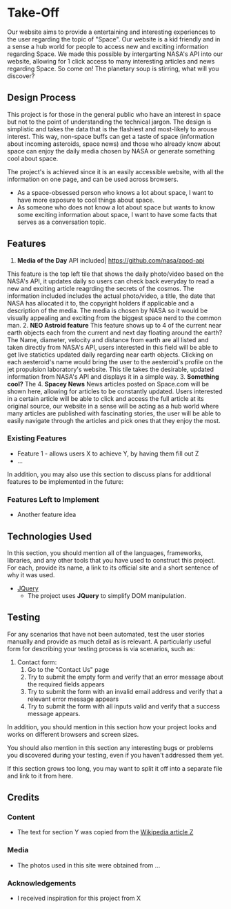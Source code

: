 # Take-Off

Our website aims to provide a entertaining and interesting experiences to the user regarding the topic of "Space". Our website is a kid friendly and in a sense a hub world for people to access new and exciting information regarding Space. We made this possible by intergarting NASA's API into our website, allowing for 1 click access to many interesting articles and news regarding Space. So come on! The planetary soup is stirring, what will you discover?


## Design Process

This project is for those in the general public who have an interest in space but not to the point of understanding the technical jargon. The design is simplistic and takes the data that is the flashiest and most-likely to arouse interest. This way, non-space buffs can get a taste of space (information about incoming asteroids, space news) and those who already know about space can enjoy the daily media chosen by NASA or generate something cool about space.

The project's is achieved since it is an easily accessible website, with all the information on one page, and can be used across browsers.

- As a space-obsessed person who knows a lot about space, I want to have more exposure to cool things about space.
- As someone who does not know a lot about space but wants to know some exciting information about space, I want to have some facts that serves as a conversation topic.

## Features

1. **Media of the Day**
API included| https://github.com/nasa/apod-api

This feature is the top left tile that shows the daily photo/video based on the NASA's API, it updates daily so users can check back everyday to read a new and exciting article reagrding the secrets of the cosmos.
The information included includes the actual photo/video, a title, the date that NASA has allocated it to, the copyright holders if applicable and a description of the media.
The media is chosen by NASA so it would be visually appealing and exciting from the biggest space nerd to the common man.
2. **NEO Astroid feature**
This feature shows up to 4 of the current near earth objects each from the current and next day floating around the earth? The Name, diameter, velocity and distance from earth are all listed and taken directly from NASA's API, users interested in this field will be able to get live statictics updated daily regarding near earth objects.
Clicking on each aesteroid's name would bring the user to the aesteroid's profile on the jet propulsion laboratory's website. 
This tile takes the desirable, updated information from NASA's API and displays it in a simple way.
3. **Something cool?**
The 
4. **Spacey News**
News articles posted on Space.com will be shown here, allowing for articles to be constantly updated. Users interested in a certain article will be able to click and access the full article at its original source, our website in a sense will be acting as a hub world where many articles are published with fascinating stories, the user will be able to easily navigate through the articles and pick ones that they enjoy the most.

 
### Existing Features
- Feature 1 - allows users X to achieve Y, by having them fill out Z
- ...

In addition, you may also use this section to discuss plans for additional features to be implemented in the future:

### Features Left to Implement
- Another feature idea

## Technologies Used

In this section, you should mention all of the languages, frameworks, libraries, and any other tools that you have used to construct this project. For each, provide its name, a link to its official site and a short sentence of why it was used.

- [JQuery](https://jquery.com)
    - The project uses **JQuery** to simplify DOM manipulation.


## Testing

For any scenarios that have not been automated, test the user stories manually and provide as much detail as is relevant. A particularly useful form for describing your testing process is via scenarios, such as:

1. Contact form:
    1. Go to the "Contact Us" page
    2. Try to submit the empty form and verify that an error message about the required fields appears
    3. Try to submit the form with an invalid email address and verify that a relevant error message appears
    4. Try to submit the form with all inputs valid and verify that a success message appears.

In addition, you should mention in this section how your project looks and works on different browsers and screen sizes.

You should also mention in this section any interesting bugs or problems you discovered during your testing, even if you haven't addressed them yet.

If this section grows too long, you may want to split it off into a separate file and link to it from here.

## Credits

### Content
- The text for section Y was copied from the [Wikipedia article Z](https://en.wikipedia.org/wiki/Z)

### Media
- The photos used in this site were obtained from ...

### Acknowledgements

- I received inspiration for this project from X
